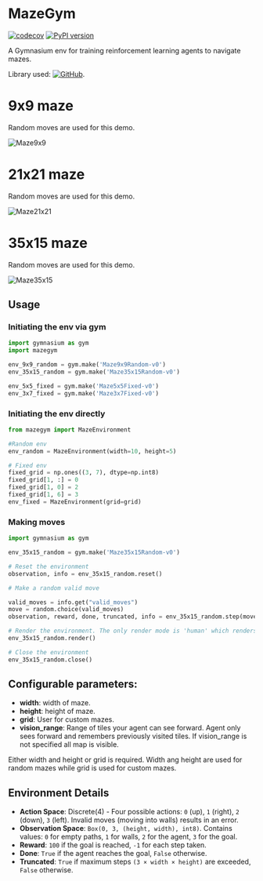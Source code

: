 # MazeGym

[![codecov](https://codecov.io/gh/EvalVis/MazeGym/branch/main/graph/badge.svg)](https://codecov.io/gh/EvalVis/MazeGym)
[![PyPI version](https://badge.fury.io/py/mazegym.svg)](https://pypi.org/project/mazegym/)

A Gymnasium env for training reinforcement learning agents to navigate mazes.

Library used: [![GitHub](https://img.shields.io/badge/GitHub-john--science%2Fmazelib-black?style=flat&logo=github)](https://github.com/john-science/mazelib).

# 9x9 maze

Random moves are used for this demo.

![Maze9x9](images/maze_9_9.gif)

# 21x21 maze

Random moves are used for this demo.

![Maze21x21](images/maze_21_21.gif)

# 35x15 maze

Random moves are used for this demo.

![Maze35x15](images/maze_35_15.gif)

## Usage

### Initiating the env via gym

```python
import gymnasium as gym
import mazegym

env_9x9_random = gym.make('Maze9x9Random-v0')
env_35x15_random = gym.make('Maze35x15Random-v0')

env_5x5_fixed = gym.make('Maze5x5Fixed-v0')
env_3x7_fixed = gym.make('Maze3x7Fixed-v0')
```

### Initiating the env directly

```python
from mazegym import MazeEnvironment

#Random env
env_random = MazeEnvironment(width=10, height=5)

# Fixed env
fixed_grid = np.ones((3, 7), dtype=np.int8)
fixed_grid[1, :] = 0
fixed_grid[1, 0] = 2
fixed_grid[1, 6] = 3
env_fixed = MazeEnvironment(grid=grid)
```

### Making moves

```python
import gymnasium as gym

env_35x15_random = gym.make('Maze35x15Random-v0')

# Reset the environment
observation, info = env_35x15_random.reset()

# Make a random valid move

valid_moves = info.get("valid_moves")
move = random.choice(valid_moves)
observation, reward, done, truncated, info = env_35x15_random.step(move)

# Render the environment. The only render mode is 'human' which renders visual output.
env_35x15_random.render()

# Close the environment
env_35x15_random.close()
```

## Configurable parameters:
- **width**: width of maze.
- **height**: height of maze.
- **grid**: User for custom mazes.
- **vision_range**: Range of tiles your agent can see forward. Agent only sees forward and remembers previously visited tiles. If vision_range is not specified all map is visible.

Either width and height or grid is required. Width ang height are used for random mazes while grid is used for custom mazes.

## Environment Details

- **Action Space**: Discrete(4) - Four possible actions: `0` (up), `1` (right), `2` (down), `3` (left). Invalid moves (moving into walls) results in an error.
- **Observation Space**: `Box(0, 3, (height, width), int8)`.
Contains values: `0` for empty paths, `1` for walls, `2` for the agent, `3` for the goal.
- **Reward**: `100` if the goal is reached, `-1` for each step taken.
- **Done**: `True` if the agent reaches the goal, `False` otherwise.
- **Truncated**: `True` if maximum steps `(3 × width × height)` are exceeded, `False` otherwise.